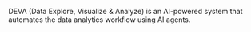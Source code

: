 DEVA (Data Explore, Visualize & Analyze) is an AI-powered system that automates the data analytics workflow using AI agents.
